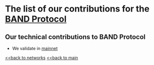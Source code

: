 # The list of our contributions for the [BAND Protocol](https://www.kava.io/)

## Our technical contributions to BAND Protocol

- We validate in [mainnet](https://www.mintscan.io/band/validators/bandvaloper1yhj9uqacyjrqyt58d548ywayhw52ff524tw3gh)


[<<back to networks](https://github.com/nq4-net/entrance/tree/main/networks)
[<<back to main](https://github.com/nq4-net/entrance)